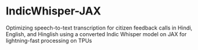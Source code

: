 # IndicWhisper-JAX
Optimizing speech-to-text transcription for citizen feedback calls in Hindi, English, and Hinglish using a converted Indic Whisper model on JAX for lightning-fast processing on TPUs
